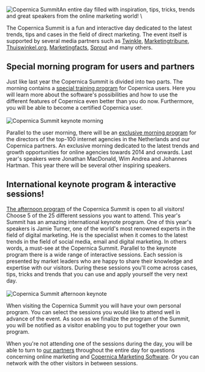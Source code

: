 ![Copernica Summit](Copernicacom/copernica-summit-248x165.jpg)An entire
day filled with inspiration, tips, tricks, trends and great speakers
from the online marketing world! \

The Copernica Summit is a fun and interactive day dedicated to the
latest trends, tips and cases in the field of direct marketing. The
event itself is supported by several media partners such as
[Twinkle](http://twinklemagazine.nl/),
[Marketingtribune](http://www.marketingtribune.nl/),
[Thuiswinkel.org](http://www.thuiswinkel.org/home),
[Marketingfacts](http://marketingfacts.nl/),
[Sprout](http://www.sprout.nl/) and many others.

Special morning program for users and partners
----------------------------------------------

Just like last year the Copernica Summit is divided into two parts. The
morning contains a [special training
program](https://www.copernica.com/en/support/copernica-summit/program-copernica-summit#usermorning)
for Copernica users. Here you will learn more about the software's
possibilities and how to use the different features of Copernica even
better than you do now. Furthermore, you will be able to become a
certified Copernica user.\
\
![Copernica Summit keynote
morning](Copernicacom/copernica-summit-spreker.png "Copernica Summit keynote morning")

Parallel to the user morning, there will be an [exclusive morning
program](https://www.copernica.com/en/support/copernica-summit/program-copernica-summit#partnermorning)
for the directors of the top-100 internet agencies in the Netherlands
and our Copernica partners. An exclusive morning dedicated to the latest
trends and growth opportunities for online agencies towards 2014 and
onwards. Last year's speakers were Jonathan MacDonald, Wim Andrea and
Johannes Hartman. This year there will be several other inspiring
speakers.

International keynote program & interactive sessions!
-----------------------------------------------------

[The afternoon
program](https://www.copernica.com/en/support/copernica-summit/program-copernica-summit#experts)
of the Copernica Summit is open to all visitors! Choose 5 of the 25
different sessions you want to attend. This year's Summit has an amazing
international keynote program. One of this year's speakers is Jamie
Turner, one of the world's most renowned experts in the field of digital
marketing. He is the specialist when it comes to the latest trends in
the field of social media, email and digital marketing. In others words,
a must-see at the Copernica Summit. Parallel to the keynote program
there is a wide range of interactive sessions. Each session is presented
by market leaders who are happy to share their knowledge and expertise
with our visitors. During these sessions you'll come across cases, tips,
tricks and trends that you can use and apply yourself the very next
day.\
\
![Copernica Summit afternoon
keynote](Copernicacom/copernica-summit-zaal.png "Copernica Summit afternoon keynote")

When visiting the Copernica Summit you will have your own personal
program. You can select the sessions you would like to attend well in
advance of the event. As soon as we finalize the program of the Summit,
you will be notified as a visitor enabling you to put together your own
program.

When you're not attending one of the sessions during the day, you will
be able to turn to [our
partners](https://www.copernica.com/en/support/find-a-partner)
throughout the entire day for questions concerning online marketing and
[Copernica Marketing
Software](http://www.copernica.com "Copernica Marketing Software"). Or
you can network with the other visitors in between sessions.
